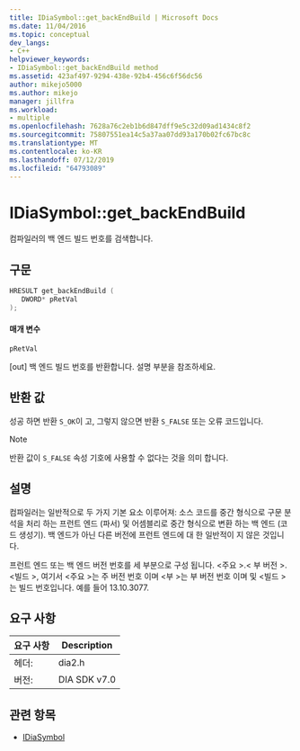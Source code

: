 ```yaml
---
title: IDiaSymbol::get_backEndBuild | Microsoft Docs
ms.date: 11/04/2016
ms.topic: conceptual
dev_langs:
- C++
helpviewer_keywords:
- IDiaSymbol::get_backEndBuild method
ms.assetid: 423af497-9294-438e-92b4-456c6f56dc56
author: mikejo5000
ms.author: mikejo
manager: jillfra
ms.workload:
- multiple
ms.openlocfilehash: 7628a76c2eb1b6d847dff9e5c32d09ad1434c8f2
ms.sourcegitcommit: 75807551ea14c5a37aa07dd93a170b02fc67bc8c
ms.translationtype: MT
ms.contentlocale: ko-KR
ms.lasthandoff: 07/12/2019
ms.locfileid: "64793089"
---
```

# <a name="idiasymbolgetbackendbuild"></a>IDiaSymbol::get_backEndBuild
컴파일러의 백 엔드 빌드 번호를 검색합니다.

## <a name="syntax"></a>구문

```C++
HRESULT get_backEndBuild ( 
   DWORD* pRetVal
);
```

#### <a name="parameters"></a>매개 변수
 `pRetVal`

[out] 백 엔드 빌드 번호를 반환합니다. 설명 부분을 참조하세요.

## <a name="return-value"></a>반환 값
 성공 하면 반환 `S_OK`이 고, 그렇지 않으면 반환 `S_FALSE` 또는 오류 코드입니다.

> [!NOTE]
> 반환 값이 `S_FALSE` 속성 기호에 사용할 수 없다는 것을 의미 합니다.

## <a name="remarks"></a>설명
 컴파일러는 일반적으로 두 가지 기본 요소 이루어져: 소스 코드를 중간 형식으로 구문 분석을 처리 하는 프런트 엔드 (파서) 및 어셈블리로 중간 형식으로 변환 하는 백 엔드 (코드 생성기). 백 엔드가 아닌 다른 버전에 프런트 엔드에 대 한 일반적이 지 않은 것입니다.

 프런트 엔드 또는 백 엔드 버전 번호를 세 부분으로 구성 됩니다. \<주요 >.\< 부 버전 >. \<빌드 >, 여기서 \<주요 >는 주 버전 번호 이며 \<부 >는 부 버전 번호 이며 및 \<빌드 >는 빌드 번호입니다. 예를 들어 13.10.3077.

## <a name="requirements"></a>요구 사항

|요구 사항|Description|
|-----------------|-----------------|
|헤더:|dia2.h|
|버전:|DIA SDK v7.0|

## <a name="see-also"></a>관련 항목
- [IDiaSymbol](../../debugger/debug-interface-access/idiasymbol.md)